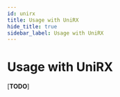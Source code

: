 ```yaml
---
id: unirx
title: Usage with UniRX
hide_title: true
sidebar_label: Usage with UniRX
---
```


# Usage with UniRX

[**TODO**]
